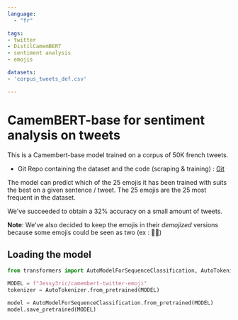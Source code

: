 ```yaml
---
language: 
  - "fr"

tags:
- twitter
- DistilCamemBERT
- sentiment analysis
- emojis

datasets:
- 'corpus_tweets_def.csv' 

---
```


# CamemBERT-base for sentiment analysis on tweets

This is a Camembert-base model trained on a corpus of 50K french tweets. 

 - Git Repo containing the dataset and the code (scraping & training) : [Git](https://git.unistra.fr/nierichlo/projet_tutore_gr1)

The model can predict which of the 25 emojis it has been trained with suits the best on a given sentence / tweet. 
The 25 emojis are the 25 most frequent in the dataset.

We've succeeded to obtain a 32% accuracy on a small amount of tweets.

**Note**: We've also decided to keep the emojis in their *demojized* versions because some emojis could be seen as two (ex : 👍🏿)

## Loading the model 

```python
from transformers import AutoModelForSequenceClassification, AutoTokenizer, TFAutoModelForSequenceClassification

MODEL = f"Jessy3ric/camembert-twitter-emoji"
tokenizer = AutoTokenizer.from_pretrained(MODEL)

model = AutoModelForSequenceClassification.from_pretrained(MODEL)
model.save_pretrained(MODEL)

```